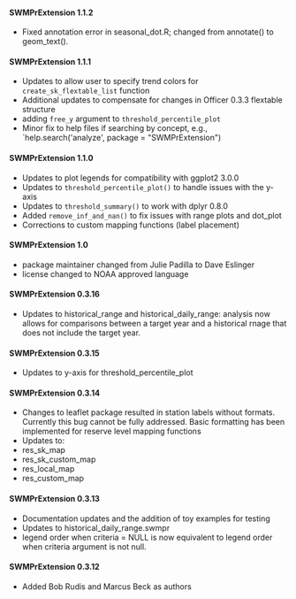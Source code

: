 #### SWMPrExtension 1.1.2
* Fixed annotation error in seasonal_dot.R; changed from annotate() to geom_text().

#### SWMPrExtension 1.1.1
* Updates to allow user to specify trend colors for `create_sk_flextable_list` function
* Additional updates to compensate for changes in Officer 0.3.3 flextable structure
* adding `free_y` argument to `threshold_percentile_plot`
* Minor fix to help files if searching by concept, e.g., `help.search('analyze', package = "SWMPrExtension")

#### SWMPrExtension 1.1.0
* Updates to plot legends for compatibility with ggplot2 3.0.0
* Updates to `threshold_percentile_plot()` to handle issues with the y-axis
* Updates to `threshold_summary()` to work with dplyr 0.8.0
* Added `remove_inf_and_nan()` to fix issues with range plots and dot_plot
* Corrections to custom mapping functions (label placement)

#### SWMPrExtension 1.0
* package maintainer changed from Julie Padilla to Dave Eslinger
* license changed to NOAA approved language

#### SWMPrExtension 0.3.16
* Updates to historical_range and historical_daily_range: analysis now allows for comparisons between a target year and a historical rnage that does not include the target year.

#### SWMPrExtension 0.3.15
* Updates to y-axis for threshold_percentile_plot

#### SWMPrExtension 0.3.14
* Changes to leaflet package resulted in station labels without formats. Currently this bug cannot be fully addressed. Basic formatting has been implemented for reserve level mapping functions
* Updates to:
 * res_sk_map
 * res_sk_custom_map
 * res_local_map
 * res_custom_map

#### SWMPrExtension 0.3.13
* Documentation updates and the addition of toy examples for testing
* Updates to historical_daily_range.swmpr
 * legend order when criteria = NULL is now equivalent to legend order when criteria argument is not null.

#### SWMPrExtension 0.3.12

* Added Bob Rudis and Marcus Beck as authors
